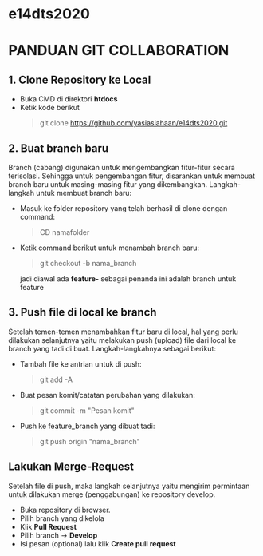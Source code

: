 # e14dts2020
# PANDUAN GIT COLLABORATION

## 1. Clone Repository ke Local

 - Buka CMD di direktori **htdocs**
 - Ketik kode berikut
	> git clone https://github.com/yasiasiahaan/e14dts2020.git

## 2. Buat branch baru
Branch (cabang) digunakan untuk mengembangkan fitur-fitur secara terisolasi. Sehingga untuk pengembangan fitur, disarankan untuk membuat branch baru untuk masing-masing fitur yang dikembangkan. Langkah-langkah untuk membuat branch baru:
 - Masuk ke folder repository yang telah berhasil di clone dengan command:
	 > CD namafolder

 - Ketik command berikut untuk menambah branch baru:
	 > git checkout -b nama_branch

	 jadi diawal ada **feature-** sebagai penanda ini adalah branch untuk feature
## 3. Push file di local ke branch
Setelah temen-temen menambahkan fitur baru di local, hal yang perlu dilakukan selanjutnya yaitu melakukan push (upload) file dari local ke branch yang tadi di buat. Langkah-langkahnya sebagai berikut:
 - Tambah file ke antrian untuk di push: 
	> git add -A

 - Buat pesan komit/catatan perubahan yang dilakukan:
 
	> git commit -m "Pesan komit"

 - Push ke feature_branch yang dibuat tadi:
 

	> git push origin "nama_branch"

## Lakukan Merge-Request
Setelah file di push, maka langkah selanjutnya yaitu mengirim permintaan untuk dilakukan merge (penggabungan) ke repository develop.

 - Buka repository di browser.
 - Pilih branch yang dikelola
 - Klik **Pull Request**
 - Pilih branch -> **Develop**
 - Isi pesan (optional) lalu klik **Create pull request**
